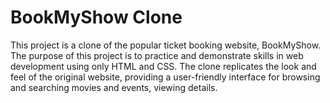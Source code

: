 # BookMyShow Clone

This project is a clone of the popular ticket booking website, BookMyShow. The purpose of this project is to practice and demonstrate skills in web development using only HTML and CSS. The clone replicates the look and feel of the original website, providing a user-friendly interface for browsing and searching movies and events, viewing details.


